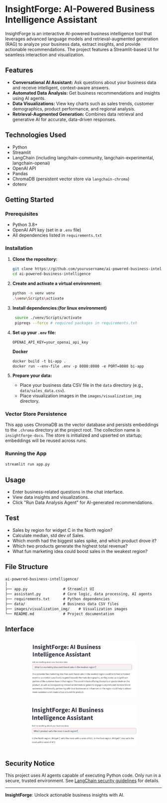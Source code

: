 
# InsightForge: AI-Powered Business Intelligence Assistant

InsightForge is an interactive AI-powered business intelligence tool that leverages advanced language models and retrieval-augmented generation (RAG) to analyze your business data, extract insights, and provide actionable recommendations. The project features a Streamlit-based UI for seamless interaction and visualization.

## Features

- **Conversational AI Assistant:** Ask questions about your business data and receive intelligent, context-aware answers.
- **Automated Data Analysis:** Get business recommendations and insights using AI agents.
- **Data Visualizations:** View key charts such as sales trends, customer demographics, product performance, and regional analysis.
- **Retrieval-Augmented Generation:** Combines data retrieval and generative AI for accurate, data-driven responses.

## Technologies Used

- Python
- Streamlit
- LangChain (including langchain-community, langchain-experimental, langchain-openai)
- OpenAI API
- Pandas
- ChromaDB (persistent vector store via `langchain-chroma`)
- dotenv

## Getting Started

### Prerequisites

- Python 3.8+
- OpenAI API key (set in a `.env` file)
- All dependencies listed in `requirements.txt`

### Installation

1. **Clone the repository:**
	```sh
	git clone https://github.com/yourusername/ai-powered-business-intelligence.git
	cd ai-powered-business-intelligence
	```

2. **Create and activate a virtual environment:**
	```sh
	python -m venv venv
	.\venv\Scripts\activate
	```

3. **Install dependencies:(for linux environment)**
	```sh
	 source ./venv/Scripts/activate
	 pipreqs --force # required packages in requirements.txt
	```

4. **Set up your `.env` file:**
	```
	OPENAI_API_KEY=your_openai_api_key
	```

	**Docker**
	```
	docker build -t bi-app .
	docker run --env-file .env -p 8080:8080 -e PORT=8080 bi-app
	```

5. **Prepare your data:**
	- Place your business data CSV file in the `data` directory (e.g., `data/sales_data.csv`).
	- Place visualization images in the `images/visualization_img` directory.

### Vector Store Persistence

This app uses ChromaDB as the vector database and persists embeddings to the `.chroma` directory at the project root. The collection name is `insightforge-docs`. The store is initialized and upserted on startup; embeddings will be reused across runs.

### Running the App

```sh
streamlit run app.py
```

## Usage

- Enter business-related questions in the chat interface.
- View data insights and visualizations.
- Click "Run Data Analysis Agent" for AI-generated recommendations.

## Test

- Sales by region for widget C in the North region?
- Calculate median, std dev of Sales.
- Which month had the biggest sales spike, and which product drove it?
- Which two products generate the highest total revenue?
- What fun marketing idea could boost sales in the weakest region?

## File Structure

```
ai-powered-business-intelligence/
│
├── app.py                # Streamlit UI
├── assistant.py          # Core logic, data processing, AI agents
├── requirements.txt      # Python dependencies
├── data/                 # Business data CSV files
├── images/visualization_img/    # Visualization images
└── README.md             # Project documentation
```

## Interface

<p align="center">
  <img src="images/output/marketingIdea.PNG" alt="Marketing Idea" width="350" style="margin:10px;">
  <img src="images/output/productByRegion.PNG" alt="Product by Region" width="350" style="margin:10px;">
</p>

## Security Notice

This project uses AI agents capable of executing Python code. Only run in a secure, trusted environment. See [LangChain security guidelines](https://python.langchain.com/docs/security/) for details.

---

**InsightForge**: Unlock actionable business insights with AI.

